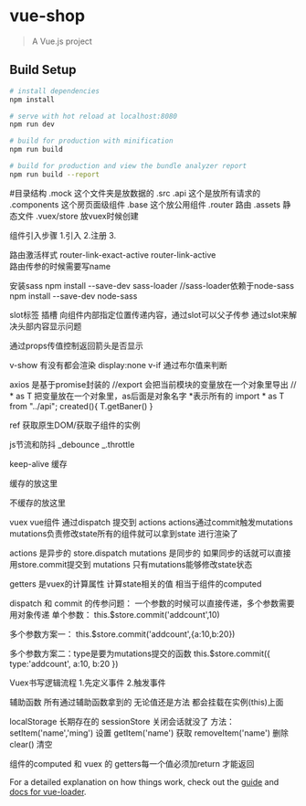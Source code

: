# vue-shop

> A Vue.js project

## Build Setup

``` bash
# install dependencies
npm install

# serve with hot reload at localhost:8080
npm run dev

# build for production with minification
npm run build

# build for production and view the bundle analyzer report
npm run build --report
```

#目录结构
.mock 这个文件夹是放数据的
.src 
    .api 这个是放所有请求的
    .components  这个房页面级组件
    .base 这个放公用组件
    .router 路由
    .assets 静态文件
    .vuex/store 放vuex时候创建

组件引入步骤
	1.引入
	2.注册
	3.    

路由激活样式
router-link-exact-active 
router-link-active	
路由传参的时候需要写name

安装sass
npm install --save-dev sass-loader
//sass-loader依赖于node-sass
npm install --save-dev node-sass

slot标签  插槽  向组件内部指定位置传递内容，通过slot可以父子传参
通过slot来解决头部内容显示问题

通过props传值控制返回箭头是否显示

v-show 有没有都会渲染  display:none
v-if 通过布尔值来判断

axios 是基于promise封装的
//export 会把当前模块的变量放在一个对象里导出
// * as T 把变量放在一个对象里，as后面是对象名字  *表示所有的
	import * as T from "../api";
	created(){
		T.getBaner()
    }

ref 获取原生DOM/获取子组件的实例

js节流和防抖 _debounce _.throttle

keep-alive 缓存

 缓存的放这里
  <keep-alive >
  	<router-view v-if="$route.meta.keepAlive"/>
  </keep-alive>
  
 不缓存的放这里 
 <router-view v-if="!$route.meta.keepAlive"/>


vuex
vue组件 通过dispatch 提交到 actions 
actions通过commit触发mutations 
mutations负责修改state所有的组件就可以拿到state 进行渲染了

actions 是异步的     store.dispatch
mutations 是同步的
如果同步的话就可以直接用store.commit提交到 mutations
只有mutations能够修改state状态

getters 是vuex的计算属性   计算state相关的值    相当于组件的computed

dispatch 和 commit 的传参问题： 一个参数的时候可以直接传递，多个参数需要用对象传递
单个参数：
this.$store.commit('addcount',10)

多个参数方案一：
this.$store.commit('addcount',{a:10,b:20})

多个参数方案二：type是要为mutations提交的函数
    this.$store.commit({
	  	type:'addcount',
	  	a:10,
	  	b:20
	  	})

Vuex书写逻辑流程
	1.先定义事件
	2.触发事件
	
辅助函数    所有通过辅助函数拿到的  无论值还是方法  都会挂载在实例(this)上面	

localStorage  长期存在的
sessionStore  关闭会话就没了
方法：
setItem('name','ming')  设置
getItem('name') 获取
removeItem('name') 删除
clear() 清空

组件的computed 和 vuex 的 getters每一个值必须加return 才能返回


For a detailed explanation on how things work, check out the [guide](http://vuejs-templates.github.io/webpack/) and [docs for vue-loader](http://vuejs.github.io/vue-loader).
